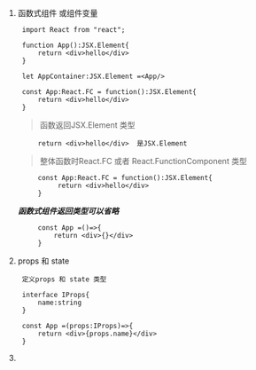 1. 函数式组件 或组件变量

        import React from "react";

        function App():JSX.Element{
            return <div>hello</div>
        }

        let AppContainer:JSX.Element =<App/>

        const App:React.FC = function():JSX.Element{
            return <div>hello</div>
        }

   > 函数返回JSX.Element 类型

            return <div>hello</div>  是JSX.Element

   > 整体函数时React.FC 或者 React.FunctionComponent 类型

            const App:React.FC = function():JSX.Element{
                 return <div>hello</div>
            }

   ***函数式组件返回类型可以省略***

            const App =()=>{
                return <div>{}</div>
            }

2. props 和 state

        定义props 和 state 类型

        interface IProps{
            name:string
        }

        const App =(props:IProps)=>{
            return <div>{props.name}</div>
        }

3. 